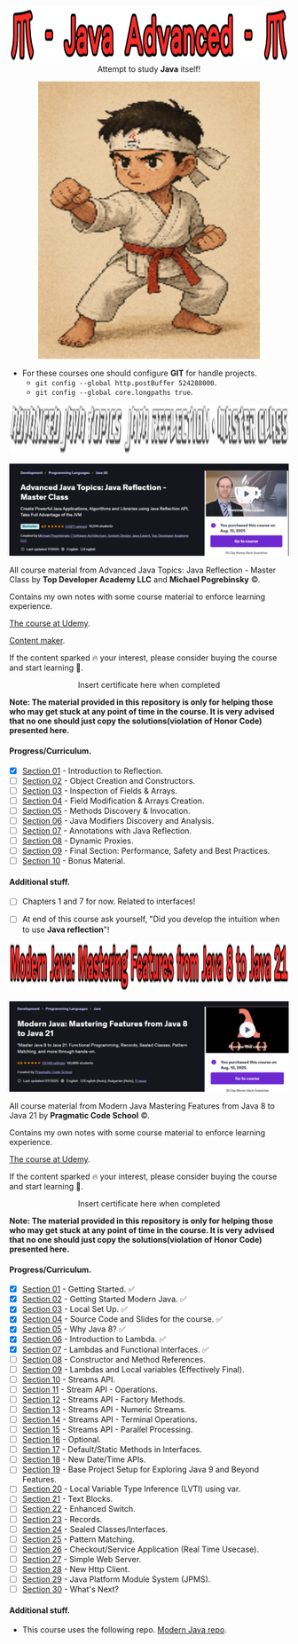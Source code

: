 

<p align="center">
    <img id="studying" src="JavaAdvancedCaption.png" style="height: 100px; width: 900px;">
  <text>Attempt to study <b>Java</b> itself!</text>
</p>

<p align="center">
   <img src="ReadyForStudyJavaInDepthOSSSSS.png" alt="alt text" width="400" height="500"/>
</p>

- For these courses one should configure **GIT** for handle projects.
    - `git config --global http.postBuffer 524288000`.
    - `git config --global core.longpaths true`.

<p align="center">
    <img id="Advanced Java Topics: Java Reflection - Master Class" src="Advanced Java Topics Java Reflection Master Class caption.png" style="height: 90px; width: 900px;">
</p>

![Advanced Java Topics: Java Reflection - Master Class]( Advanced%20Java%20Topics%20Java%20Reflection%20Master%20Class%20desc.png)

All course material from Advanced Java Topics: Java Reflection - Master Class
by **Top Developer Academy LLC** and **Michael Pogrebinsky** ©. 

Contains my own notes with some course material to enforce learning experience.

<!-- add this comment later 
This repository is made with [![Eclipse](https://img.shields.io/badge/Eclipse-FE7A16.svg?logo=Eclipse&logoColor=white)](#), therefore it will include configuration files which are related to this IDE this approach will be favored for now. ⚙️ -->

[The course at Udemy](https://www.udemy.com/course/java-reflection-master-class/). 

[Content maker](https://topdeveloperacademy.com/).


If the content sparked :fire: your interest, please consider buying the course and start learning :book:.

<!-- 
Linkedin puts this shit front, when clicking from private mode x(. Need to put this to make jump working every case
?trk=public_profile_see-credential 
-->

<div align="center">
    Insert certificate here when completed
</div>


**Note: The material provided in this repository is only for helping those who may get stuck at any point of time in the course. It is very advised that no one should just copy the solutions(violation of Honor Code) presented here.**

#### Progress/Curriculum.

- [x] [Section 01](https://github.com/developersCradle/java-advanced/tree/main/Advanced%20Java%20Topics%20Java%20Reflection%20Master%20Class/Section%2001#section-01-introduction-to-reflection) - Introduction to Reflection.
- [ ] [Section 02](https://github.com/developersCradle/java-advanced/tree/main/Advanced%20Java%20Topics%20Java%20Reflection%20Master%20Class/Section%2002#section-02-object-creation-and-constructors) - Object Creation and Constructors. 
- [ ] [Section 03](https://github.com/developersCradle/java-advanced/tree/main/Advanced%20Java%20Topics%20Java%20Reflection%20Master%20Class/Section%2003#section-03-inspection-of-fields--arrays) - Inspection of Fields & Arrays.
- [ ] [Section 04](https://github.com/developersCradle/java-advanced/tree/main/Advanced%20Java%20Topics%20Java%20Reflection%20Master%20Class/Section%2004#section-04-field-modification--arrays-creation) - Field Modification & Arrays Creation. 
- [ ] [Section 05](https://github.com/developersCradle/java-advanced/tree/main/Advanced%20Java%20Topics%20Java%20Reflection%20Master%20Class/Section%2005#section-05-methods-discovery--invocation) - Methods Discovery & Invocation. 
- [ ] [Section 06](#) - Java Modifiers Discovery and Analysis. 
- [ ] [Section 07](#) - Annotations with Java Reflection.
- [ ] [Section 08](#) - Dynamic Proxies.
- [ ] [Section 09](#) - Final Section: Performance, Safety and Best Practices.
- [ ] [Section 10](#) - Bonus Material.

#### Additional stuff.

- [ ] Chapters 1 and 7 for now. Related to interfaces!
- [ ] At end of this course ask yourself, "Did you develop the intuition when to use **Java reflection**"!


<p align="center">
    <img id="Modern Java Mastering Features from Java 8 to Java 21" src="Modern Java Mastering Features from Java 8 to Java 21 caption.png" style="height: 90px; width: 900px;">
</p>

![Modern Java Mastering Features from Java 8 to Java 21]( Modern%20Java%20Mastering%20Features%20from%20Java%208%20to%20Java%2021%20desc.PNG)

All course material from Modern Java Mastering Features from Java 8 to Java 21
by **Pragmatic Code School** ©. 

Contains my own notes with some course material to enforce learning experience.

<!-- add this comment later 
This repository is made with [![Eclipse](https://img.shields.io/badge/Eclipse-FE7A16.svg?logo=Eclipse&logoColor=white)](#), therefore it will include configuration files which are related to this IDE this approach will be favored for now. ⚙️ -->

[The course at Udemy](https://www.udemy.com/course/modern-java-learn-java-8-features-by-coding-it/). 


If the content sparked :fire: your interest, please consider buying the course and start learning :book:.

<!-- 
Linkedin puts this shit front, when clicking from private mode x(. Need to put this to make jump working every case
?trk=public_profile_see-credential 
-->

<div align="center">
    Insert certificate here when completed
</div>


**Note: The material provided in this repository is only for helping those who may get stuck at any point of time in the course. It is very advised that no one should just copy the solutions(violation of Honor Code) presented here.**

#### Progress/Curriculum.

- [x] [Section 01](https://github.com/developersCradle/java-advanced/tree/main/Modern%20Java%20Mastering%20Features%20from%20Java%208%20to%20Java%2021/Section%2001#section-01-getting-started) - Getting Started. ✅
- [x] [Section 02](https://github.com/developersCradle/java-advanced/blob/main/Modern%20Java%20Mastering%20Features%20from%20Java%208%20to%20Java%2021/Section%2002/README.md#section-02-getting-started-modern-java) - Getting Started Modern Java. ✅
- [x] [Section 03](https://github.com/developersCradle/java-advanced/tree/main/Modern%20Java%20Mastering%20Features%20from%20Java%208%20to%20Java%2021/Section%2003#section-03-local-set-up) - Local Set Up. ✅
- [x] [Section 04](https://github.com/developersCradle/java-advanced/tree/main/Modern%20Java%20Mastering%20Features%20from%20Java%208%20to%20Java%2021/Section%2004#section-04-source-code-and-slides-for-the-course) - Source Code and Slides for the course. ✅
- [x] [Section 05](https://github.com/developersCradle/java-advanced/tree/main/Modern%20Java%20Mastering%20Features%20from%20Java%208%20to%20Java%2021/Section%2005#section-05-why-java-8) - Why Java 8? ✅
- [x] [Section 06](https://github.com/developersCradle/java-advanced/tree/main/Modern%20Java%20Mastering%20Features%20from%20Java%208%20to%20Java%2021/Section%2006#section-06-introduction-to-lambda) - Introduction to Lambda. ✅
- [x] [Section 07](https://github.com/developersCradle/java-advanced/tree/main/Modern%20Java%20Mastering%20Features%20from%20Java%208%20to%20Java%2021/Section%2007#section-07-lambdas-and-functional-interfaces) - Lambdas and Functional Interfaces. ✅
- [ ] [Section 08](https://github.com/developersCradle/java-advanced/blob/main/Modern%20Java%20Mastering%20Features%20from%20Java%208%20to%20Java%2021/Section%2008/README.md#section-08-constructor-and-method-references) - Constructor and Method References.
- [ ] [Section 09](https://github.com/developersCradle/java-advanced/blob/main/Modern%20Java%20Mastering%20Features%20from%20Java%208%20to%20Java%2021/Section%2009/README.md#section-09-lambdas-and-local-variables-effectively-final) - Lambdas and Local variables (Effectively Final).
- [ ] [Section 10](https://github.com/developersCradle/java-advanced/blob/main/Modern%20Java%20Mastering%20Features%20from%20Java%208%20to%20Java%2021/Section%2010/README.md#section-10-streams-api) - Streams API.
- [ ] [Section 11](https://github.com/developersCradle/java-advanced/tree/main/Modern%20Java%20Mastering%20Features%20from%20Java%208%20to%20Java%2021/Section%2011#section-11-stream-api---operations) - Stream API - Operations.
- [ ] [Section 12](https://github.com/developersCradle/java-advanced/tree/main/Modern%20Java%20Mastering%20Features%20from%20Java%208%20to%20Java%2021/Section%2012#section-12-streams-api---factory-methods) - Streams API - Factory Methods.
- [ ] [Section 13](https://github.com/developersCradle/java-advanced/tree/main/Modern%20Java%20Mastering%20Features%20from%20Java%208%20to%20Java%2021/Section%2013#section-13-streams-api---numeric-streams) - Streams API - Numeric Streams.
- [ ] [Section 14](https://github.com/developersCradle/java-advanced/blob/main/Modern%20Java%20Mastering%20Features%20from%20Java%208%20to%20Java%2021/Section%2014/README.md#section-14-streams-api---terminal-operations) - Streams API - Terminal Operations.
- [ ] [Section 15](https://github.com/developersCradle/java-advanced/tree/main/Modern%20Java%20Mastering%20Features%20from%20Java%208%20to%20Java%2021/Section%2015#section-15-streams-api---parallel-processing) - Streams API - Parallel Processing.
- [ ] [Section 16](https://github.com/developersCradle/java-advanced/tree/main/Modern%20Java%20Mastering%20Features%20from%20Java%208%20to%20Java%2021/Section%2016#section-16-optional) - Optional.
- [ ] [Section 17](https://github.com/developersCradle/java-advanced/tree/main/Modern%20Java%20Mastering%20Features%20from%20Java%208%20to%20Java%2021/Section%2017#section-17-defaultstatic-methods-in-interfaces) - Default/Static Methods in Interfaces.
- [ ] [Section 18](https://github.com/developersCradle/java-advanced/tree/main/Modern%20Java%20Mastering%20Features%20from%20Java%208%20to%20Java%2021/Section%2018#section-18-new-datetime-apis) - New Date/Time APIs.
- [ ] [Section 19](https://github.com/developersCradle/java-advanced/tree/main/Modern%20Java%20Mastering%20Features%20from%20Java%208%20to%20Java%2021/Section%2019#section-19-base-project-setup-for-exploring-java-9-and-beyond-features) - Base Project Setup for Exploring Java 9 and Beyond Features.
- [ ] [Section 20](https://github.com/developersCradle/java-advanced/tree/main/Modern%20Java%20Mastering%20Features%20from%20Java%208%20to%20Java%2021/Section%2020#section-20-local-variable-type-inference-lvti-using-var) - Local Variable Type Inference (LVTI) using var.
- [ ] [Section 21](https://github.com/developersCradle/java-advanced/blob/main/Modern%20Java%20Mastering%20Features%20from%20Java%208%20to%20Java%2021/Section%2021/README.md#section-21-text-blocks) - Text Blocks.
- [ ] [Section 22](https://github.com/developersCradle/java-advanced/tree/main/Modern%20Java%20Mastering%20Features%20from%20Java%208%20to%20Java%2021/Section%2022#section-22-enhanced-switch) - Enhanced Switch.
- [ ] [Section 23](https://github.com/developersCradle/java-advanced/tree/main/Modern%20Java%20Mastering%20Features%20from%20Java%208%20to%20Java%2021/Section%2023#section-23-records) - Records.
- [ ] [Section 24](https://github.com/developersCradle/java-advanced/tree/main/Modern%20Java%20Mastering%20Features%20from%20Java%208%20to%20Java%2021/Section%2024#section-24-sealed-classesinterfaces) - Sealed Classes/Interfaces.
- [ ] [Section 25](#) - Pattern Matching.
- [ ] [Section 26](#) - Checkout/Service Application (Real Time Usecase).
- [ ] [Section 27](#) - Simple Web Server.
- [ ] [Section 28](#) - New Http Client.
- [ ] [Section 29](#) - Java Platform Module System (JPMS).
- [ ] [Section 30](#) - What's Next?

#### Additional stuff.

- This course uses the following repo. [Modern Java repo](https://github.com/dilipsundarraj1/modern-java).

